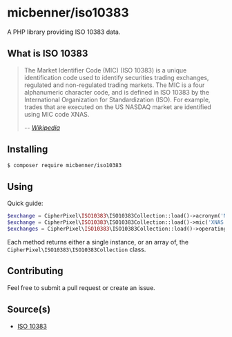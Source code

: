 # micbenner/iso10383

A PHP library providing ISO 10383 data.

## What is ISO 10383

> The Market Identifier Code (MIC) (ISO 10383) is a unique identification code used to identify securities trading exchanges, regulated and non-regulated trading markets. The MIC is a four alphanumeric character code, and is defined in ISO 10383 by the International Organization for Standardization (ISO). For example, trades that are executed on the US NASDAQ market are identified using MIC code XNAS.
>
> *-- [Wikipedia](https://en.wikipedia.org/wiki/Market_Identifier_Code)*

## Installing

``` sh
$ composer require micbenner/iso10383
```

## Using

Quick guide:

``` php
$exchange = CipherPixel\ISO10383\ISO10383Collection::load()->acronym('NASDAQ'); // Find by acronym
$exchange = CipherPixel\ISO10383\ISO10383Collection::load()->mic('XNAS'); // Find by MIC
$exchanges = CipherPixel\ISO10383\ISO10383Collection::load()->operatingMic('XNAS'); // Find all segment/child exchanges belonging to XNAS
```

Each method returns either a single instance, or an array of, the `CipherPixel\ISO10383\ISO10383Collection` class.

## Contributing

Feel free to submit a pull request or create an issue.

## Source(s)

* [ISO 10383](https://www.iso20022.org/market-identifier-codes)
